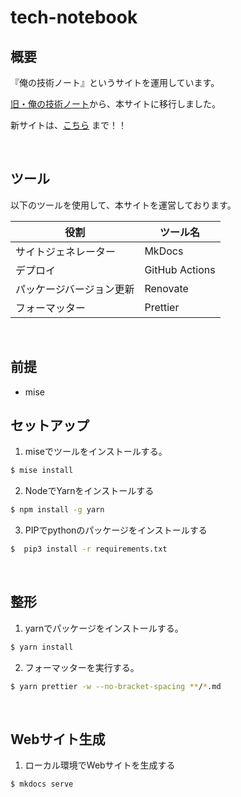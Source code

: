 # tech-notebook

## 概要

『俺の技術ノート』というサイトを運用しています。

[旧・俺の技術ノート](https://github.com/hiroki-it/tech-notebook_old)から、本サイトに移行しました。

新サイトは、[こちら](https://hiroki-it.github.io/tech-notebook) まで！！

<br>

## ツール

以下のツールを使用して、本サイトを運営しております。

| 役割                     | ツール名       |
| ------------------------ | -------------- |
| サイトジェネレーター     | MkDocs         |
| デプロイ                 | GitHub Actions |
| パッケージバージョン更新 | Renovate       |
| フォーマッター           | Prettier       |

<br>

## 前提

- mise

## セットアップ

1. miseでツールをインストールする。

```bash
$ mise install
```

2. NodeでYarnをインストールする

```bash
$ npm install -g yarn
```

3. PIPでpythonのパッケージをインストールする

```bash
$  pip3 install -r requirements.txt
```

<br>

## 整形

1. yarnでパッケージをインストールする。

```bash
$ yarn install
```

2. フォーマッターを実行する。

```bash
$ yarn prettier -w --no-bracket-spacing **/*.md
```

<br>

## Webサイト生成

1. ローカル環境でWebサイトを生成する

```bash
$ mkdocs serve
```
